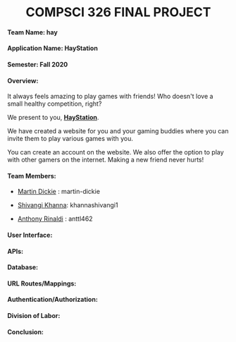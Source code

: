 # **<div align="center">COMPSCI 326 FINAL PROJECT**

#### **Team Name:** hay

#### **Application Name:** HayStation

#### **Semester:** Fall 2020

#### **Overview:**  
  
It always feels amazing to play games with friends! Who doesn't love a small healthy competition, right?

We present to you, [**HayStation**](https://floating-plateau-01072.herokuapp.com/games).  

We have created a website for you and your gaming buddies where you can invite them to play various games with you. 

You can create an account on the website. We also offer the option to play with other  gamers on the internet. Making a new friend never hurts!

#### **Team Members:**

* [Martin Dickie](github.com/martin-dickie) :  martin-dickie

* [Shivangi Khanna](https://github.com/khannashivangi1):  khannashivangi1

* [Anthony Rinaldi](https://github.com/anttl462) : anttl462

#### **User Interface:**

#### **APIs:**

#### **Database:**

#### **URL Routes/Mappings:**

#### **Authentication/Authorization:**

#### **Division of Labor:**

#### **Conclusion:**
